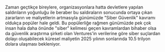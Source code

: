 Zaman geçtikçe bireylere, organizasyonlara hatta devletlere yapılan saldırıların yoğunluğu ile beraber bu saldıraların sonucunda ortaya çıkan zararların ve maliyetlerin artmasıyla günümüzde "Siber Güvenlik" kavramı oldukça popüler hale geldi. Bu popülerliğe rağmen günümüzde pek çok insan hala daha önünde "siber" kelimesi geçen kavramlardan bihaber olsa da güvenlik araştırma şirketi olan Ventures'in verilerine göre siber suçlardan dolayı oluşabilecek küresel maliyetin 2025 yılının sonlarında 10.5 trilyon dolara ulaşması bekleniyor.
